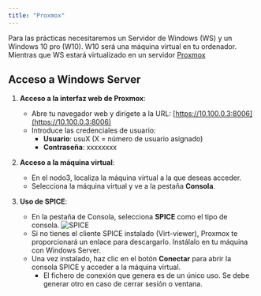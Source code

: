 ```yaml
---
title: "Proxmox"
---
```


Para las prácticas necesitaremos un Servidor de Windows (WS) y un Windows 10 pro (W10). W10 será una máquina virtual en tu ordenador. Mientras que WS estará virtualizado en un servidor [Proxmox](https://pve.proxmox.com/wiki/Main_Page)

## Acceso a Windows Server

1. **Acceso a la interfaz web de Proxmox**:
   - Abre tu navegador web y dirígete a la URL: [https://10.100.0.3:8006](https://10.100.0.3:8006)
   - Introduce las credenciales de usuario: 
     - **Usuario**: usuX (X = número de usuario asignado)
     - **Contraseña**: xxxxxxxx

2. **Acceso a la máquina virtual**:
   - En el nodo3, localiza la máquina virtual a la que deseas acceder.
   - Selecciona la máquina virtual y ve a la pestaña **Consola**.

3. **Uso de SPICE**:
   - En la pestaña de Consola, selecciona **SPICE** como el tipo de consola.
    ![SPICE](https://pve.proxmox.com/mediawiki/images/thumb/e/e0/Screen-start-spice-viewer.png/600px-Screen-start-spice-viewer.png)
   - Si no tienes el cliente SPICE instalado (Virt-viewer), Proxmox te proporcionará un enlace para descargarlo. Instálalo en tu máquina con Windows Server.
   - Una vez instalado, haz clic en el botón **Conectar** para abrir la consola SPICE y acceder a la máquina virtual.
     - El fichero de conexión que genera es de un único uso. Se debe generar otro en caso de cerrar sesión o ventana.
